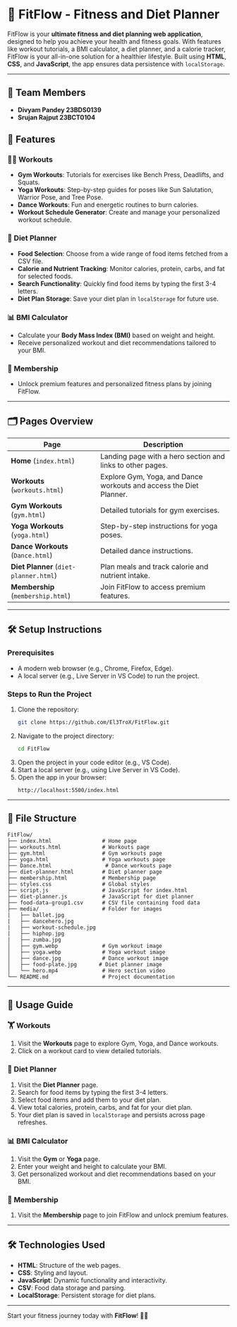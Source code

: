 # 🌟 FitFlow - Fitness and Diet Planner

FitFlow is your **ultimate fitness and diet planning web application**, designed to help you achieve your health and fitness goals. With features like workout tutorials, a BMI calculator, a diet planner, and a calorie tracker, FitFlow is your all-in-one solution for a healthier lifestyle. Built using **HTML**, **CSS**, and **JavaScript**, the app ensures data persistence with `localStorage`.

---

## 👥 Team Members
- **Divyam Pandey 23BDS0139**
- **Srujan Rajput 23BCT0104**

## 🚀 Features

### 🏋️‍♂️ Workouts
- **Gym Workouts**: Tutorials for exercises like Bench Press, Deadlifts, and Squats.
- **Yoga Workouts**: Step-by-step guides for poses like Sun Salutation, Warrior Pose, and Tree Pose.
- **Dance Workouts**: Fun and energetic routines to burn calories.
- **Workout Schedule Generator**: Create and manage your personalized workout schedule.

### 🥗 Diet Planner
- **Food Selection**: Choose from a wide range of food items fetched from a CSV file.
- **Calorie and Nutrient Tracking**: Monitor calories, protein, carbs, and fat for selected foods.
- **Search Functionality**: Quickly find food items by typing the first 3-4 letters.
- **Diet Plan Storage**: Save your diet plan in `localStorage` for future use.

### 📊 BMI Calculator
- Calculate your **Body Mass Index (BMI)** based on weight and height.
- Receive personalized workout and diet recommendations tailored to your BMI.

### 💎 Membership
- Unlock premium features and personalized fitness plans by joining FitFlow.

---

## 🗂️ Pages Overview

| Page                  | Description                                                                 |
|-----------------------|-----------------------------------------------------------------------------|
| **Home** (`index.html`)        | Landing page with a hero section and links to other pages.            |
| **Workouts** (`workouts.html`) | Explore Gym, Yoga, and Dance workouts and access the Diet Planner.    |
| **Gym Workouts** (`gym.html`)  | Detailed tutorials for gym exercises.                                |
| **Yoga Workouts** (`yoga.html`)| Step-by-step instructions for yoga poses.                            |
| **Dance Workouts** (`Dance.html`)| Detailed dance instructions.                            |
| **Diet Planner** (`diet-planner.html`) | Plan meals and track calorie and nutrient intake.               |
| **Membership** (`membership.html`) | Join FitFlow to access premium features.                          |

---

## 🛠️ Setup Instructions

### Prerequisites
- A modern web browser (e.g., Chrome, Firefox, Edge).
- A local server (e.g., Live Server in VS Code) to run the project.

### Steps to Run the Project
1. Clone the repository:
   ```bash
   git clone https://github.com/El3TroX/FitFlow.git
   ```
2. Navigate to the project directory:
   ```bash
   cd FitFlow
   ```
3. Open the project in your code editor (e.g., VS Code).
4. Start a local server (e.g., using Live Server in VS Code).
5. Open the app in your browser:
   ```
   http://localhost:5500/index.html
   ```

---

## 📁 File Structure

```plaintext
FitFlow/
├── index.html                # Home page
├── workouts.html             # Workouts page
├── gym.html                  # Gym workouts page
├── yoga.html                 # Yoga workouts page
├── Dance.html                 # Dance workouts page
├── diet-planner.html         # Diet planner page
├── membership.html           # Membership page
├── styles.css                # Global styles
├── script.js                 # JavaScript for index.html
├── diet-planner.js           # JavaScript for diet planner
├── food-data-group1.csv      # CSV file containing food data
├── media/                    # Folder for images
|   ├── ballet.jpg
|   ├── dancehero.jpg
|   ├── workout-schedule.jpg
|   ├── hiphop.jpg
|   ├── zumba.jpg
│   ├── gym.webp              # Gym workout image
│   ├── yoga.webp             # Yoga workout image
│   ├── dance.jpg             # Dance workout image
│   ├── food-plate.jpg       # Diet planner image
│   └── hero.mp4              # Hero section video
└── README.md                 # Project documentation
```

---

## 🎯 Usage Guide

### 🏋️ Workouts
1. Visit the **Workouts** page to explore Gym, Yoga, and Dance workouts.
2. Click on a workout card to view detailed tutorials.

### 🥗 Diet Planner
1. Visit the **Diet Planner** page.
2. Search for food items by typing the first 3-4 letters.
3. Select food items and add them to your diet plan.
4. View total calories, protein, carbs, and fat for your diet plan.
5. Your diet plan is saved in `localStorage` and persists across page refreshes.

### 📊 BMI Calculator
1. Visit the **Gym** or **Yoga** page.
2. Enter your weight and height to calculate your BMI.
3. Get personalized workout and diet recommendations based on your BMI.

### 💎 Membership
1. Visit the **Membership** page to join FitFlow and unlock premium features.

---

## 🛠️ Technologies Used
- **HTML**: Structure of the web pages.
- **CSS**: Styling and layout.
- **JavaScript**: Dynamic functionality and interactivity.
- **CSV**: Food data storage and parsing.
- **LocalStorage**: Persistent storage for diet plans.

---

Start your fitness journey today with **FitFlow**! 💪✨
